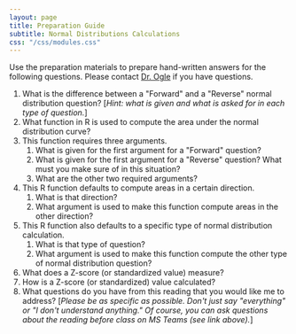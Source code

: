 ```yaml
---
layout: page
title: Preparation Guide
subtitle: Normal Distributions Calculations
css: "/css/modules.css"
---
```


<div class="alert alert-warning">
Use the preparation materials to prepare hand-written answers for the following questions. Please contact <a href="https://teams.microsoft.com/l/channel/19%3ad26a8cc37740458aaf93fe10815c9eb1%40thread.tacv2/Questions%2520-%2520Preparation%2520Guide?groupId=1c605bf3-86b9-4b57-8b0c-1753c67bf54a&tenantId=b70d8bab-80b6-4766-b5da-fcfdabdf71c7" target="_blank">Dr. Ogle</a> if you have questions.
</div>

1. What is the difference between a "Forward" and a "Reverse" normal distribution question? [*Hint: what is given and what is asked for in each type of question.*]
1. What function in R is used to compute the area under the normal distribution curve?
1. This function requires three arguments.
    1. What is given for the first argument for a "Forward" question?
    1. What is given for the first argument for a "Reverse" question? What must you make sure of in this situation? 
    1. What are the other two required arguments?
1. This R function defaults to compute areas in a certain direction.
    1. What is that direction?
    1. What argument is used to make this function compute areas in the other direction?
1. This R function also defaults to a specific type of normal distribution calculation.
    1. What is that type of question?
    1. What argument is used to make this function compute the other type of normal distribution question?
1. What does a Z-score (or standardized value) measure?
1. How is a Z-score (or standardized) value calculated?
1. What questions do you have from this reading that you would like me to address? [*Please be as specific as possible. Don't just say "everything" or "I don't understand anything." Of course, you can ask questions about the reading before class on MS Teams (see link above).*]
